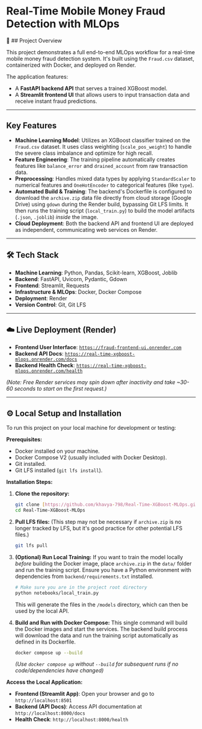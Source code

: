# Real-Time Mobile Money Fraud Detection with MLOps

🚀 ## Project Overview

This project demonstrates a full end-to-end MLOps workflow for a real-time mobile money fraud detection system. It's built using the `Fraud.csv` dataset, containerized with Docker, and deployed on Render.

The application features:
* A **FastAPI backend API** that serves a trained XGBoost model.
* A **Streamlit frontend UI** that allows users to input transaction data and receive instant fraud predictions.

---

## Key Features

* **Machine Learning Model**: Utilizes an XGBoost classifier trained on the `Fraud.csv` dataset. It uses class weighting (`scale_pos_weight`) to handle the severe class imbalance and optimize for high recall.
* **Feature Engineering**: The training pipeline automatically creates features like `balance_error` and `drained_account` from raw transaction data.
* **Preprocessing**: Handles mixed data types by applying `StandardScaler` to numerical features and `OneHotEncoder` to categorical features (like `type`).
* **Automated Build & Training**: The backend's Dockerfile is configured to download the `archive.zip` data file directly from cloud storage (Google Drive) using `gdown` during the Render build, bypassing Git LFS limits. It then runs the training script (`local_train.py`) to build the model artifacts (`.json`, `.joblib`) *inside* the image.
* **Cloud Deployment**: Both the backend API and frontend UI are deployed as independent, communicating web services on Render.

---

## 🛠️ Tech Stack

* **Machine Learning**: Python, Pandas, Scikit-learn, XGBoost, Joblib
* **Backend**: FastAPI, Uvicorn, Pydantic, Gdown
* **Frontend**: Streamlit, Requests
* **Infrastructure & MLOps**: Docker, Docker Compose
* **Deployment**: Render
* **Version Control**: Git, Git LFS

---

## ☁️ Live Deployment (Render)

* **Frontend User Interface**: [`https://fraud-frontend-ui.onrender.com`](https://fraud-frontend-ui.onrender.com)
* **Backend API Docs**: [`https://real-time-xgboost-mlops.onrender.com/docs`](https://real-time-xgboost-mlops.onrender.com/docs)
* **Backend Health Check**: [`https://real-time-xgboost-mlops.onrender.com/health`](https://real-time-xgboost-mlops.onrender.com/health)

*(Note: Free Render services may spin down after inactivity and take ~30-60 seconds to start on the first request.)*

---

## ⚙️ Local Setup and Installation

To run this project on your local machine for development or testing:

**Prerequisites:**
* Docker installed on your machine.
* Docker Compose V2 (usually included with Docker Desktop).
* Git installed.
* Git LFS installed (`git lfs install`).

**Installation Steps:**
1.  **Clone the repository:**
    ```bash
    git clone [https://github.com/khavya-798/Real-Time-XGBoost-MLOps.git](https://github.com/khavya-798/Real-Time-XGBoost-MLOps.git)
    cd Real-Time-XGBoost-MLOps
    ```
2.  **Pull LFS files:**
    (This step may not be necessary if `archive.zip` is no longer tracked by LFS, but it's good practice for other potential LFS files.)
    ```bash
    git lfs pull
    ```
3.  **(Optional) Run Local Training:**
    If you want to train the model locally *before* building the Docker image, place `archive.zip` in the `data/` folder and run the training script. Ensure you have a Python environment with dependencies from `backend/requirements.txt` installed.
    ```bash
    # Make sure you are in the project root directory
    python notebooks/local_train.py
    ```
    This will generate the files in the `/models` directory, which can then be used by the local API.

4.  **Build and Run with Docker Compose:**
    This single command will build the Docker images and start the services. The backend build process will download the data and run the training script automatically as defined in its Dockerfile.
    ```bash
    docker compose up --build
    ```
    *(Use `docker compose up` without `--build` for subsequent runs if no code/dependencies have changed)*

**Access the Local Application:**
* **Frontend (Streamlit App)**: Open your browser and go to `http://localhost:8501`
* **Backend (API Docs)**: Access API documentation at `http://localhost:8000/docs`
* **Health Check**: `http://localhost:8000/health`
